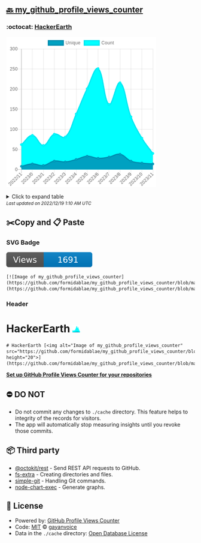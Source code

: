 ## [🔙 my_github_profile_views_counter](https://github.com/formidablae/my_github_profile_views_counter)

### :octocat: [HackerEarth](https://github.com/formidablae/HackerEarth)
![Image of my_github_profile_views_counter](https://github.com/formidablae/my_github_profile_views_counter/blob/master/graph/418937177/large/year.png)

<details>
	<summary>Click to expand table</summary>
	<h2>:calendar: Year Page Views Table</h2>
<table>
	<tr>
		<th>
			Last Updated
		</th>
		<th>
			Unique
		</th>
		<th>
			Count
		</th>
	</tr>
	<tr>
		<td>
			<code>2022/12/1</code>
		</td>
		<td>
			<code>14</code>
		</td>
		<td>
			<code>40</code>
		</td>
	</tr>
	<tr>
		<td>
			<code>2022/11/1</code>
		</td>
		<td>
			<code>16</code>
		</td>
		<td>
			<code>78</code>
		</td>
	</tr>
	<tr>
		<td>
			<code>2022/10/1</code>
		</td>
		<td>
			<code>21</code>
		</td>
		<td>
			<code>131</code>
		</td>
	</tr>
	<tr>
		<td>
			<code>2022/9/1</code>
		</td>
		<td>
			<code>38</code>
		</td>
		<td>
			<code>216</code>
		</td>
	</tr>
	<tr>
		<td>
			<code>2022/8/1</code>
		</td>
		<td>
			<code>31</code>
		</td>
		<td>
			<code>162</code>
		</td>
	</tr>
	<tr>
		<td>
			<code>2022/7/1</code>
		</td>
		<td>
			<code>28</code>
		</td>
		<td>
			<code>251</code>
		</td>
	</tr>
	<tr>
		<td>
			<code>2022/6/1</code>
		</td>
		<td>
			<code>33</code>
		</td>
		<td>
			<code>201</code>
		</td>
	</tr>
	<tr>
		<td>
			<code>2022/5/1</code>
		</td>
		<td>
			<code>25</code>
		</td>
		<td>
			<code>138</code>
		</td>
	</tr>
	<tr>
		<td>
			<code>2022/4/1</code>
		</td>
		<td>
			<code>19</code>
		</td>
		<td>
			<code>81</code>
		</td>
	</tr>
	<tr>
		<td>
			<code>2022/3/1</code>
		</td>
		<td>
			<code>21</code>
		</td>
		<td>
			<code>88</code>
		</td>
	</tr>
	<tr>
		<td>
			<code>2022/2/1</code>
		</td>
		<td>
			<code>10</code>
		</td>
		<td>
			<code>60</code>
		</td>
	</tr>
	<tr>
		<td>
			<code>2022/1/1</code>
		</td>
		<td>
			<code>14</code>
		</td>
		<td>
			<code>85</code>
		</td>
	</tr>
	<tr>
		<td>
			<code>2021/12/1</code>
		</td>
		<td>
			<code>8</code>
		</td>
		<td>
			<code>62</code>
		</td>
	</tr>
</table>

</details>
<small><i>Last updated on 2022/12/19 1:10 AM UTC</i></small>

## ✂️Copy and 📋 Paste
### SVG Badge
[![Image of my_github_profile_views_counter](https://github.com/formidablae/my_github_profile_views_counter/blob/master/svg/418937177/badge.svg)](https://github.com/formidablae/my_github_profile_views_counter/blob/master/readme/418937177/week.md)
```readme
[![Image of my_github_profile_views_counter](https://github.com/formidablae/my_github_profile_views_counter/blob/master/svg/418937177/badge.svg)](https://github.com/formidablae/my_github_profile_views_counter/blob/master/readme/418937177/week.md)
```
### Header
# HackerEarth [<img alt="Image of my_github_profile_views_counter" src="https://github.com/formidablae/my_github_profile_views_counter/blob/master/graph/418937177/small/year.png" height="20">](https://github.com/formidablae/my_github_profile_views_counter/blob/master/readme/418937177/year.md)
```readme
# HackerEarth [<img alt="Image of my_github_profile_views_counter" src="https://github.com/formidablae/my_github_profile_views_counter/blob/master/graph/418937177/small/year.png" height="20">](https://github.com/formidablae/my_github_profile_views_counter/blob/master/readme/418937177/year.md)
```
[**Set up GitHub Profile Views Counter for your repositories**](https://github.com/gayanvoice/github-profile-views-counter)
## ⛔ DO NOT
- Do not commit any changes to `./cache` directory. This feature helps to integrity of the records for visitors.
- The app will automatically stop measuring insights until you revoke those commits.
## 📦 Third party

- [@octokit/rest](https://www.npmjs.com/package/@octokit/rest) - Send REST API requests to GitHub.
- [fs-extra](https://www.npmjs.com/package/fs-extra) - Creating directories and files.
- [simple-git](https://www.npmjs.com/package/simple-git) - Handling Git commands.
- [node-chart-exec](https://www.npmjs.com/package/node-chart-exec) - Generate graphs.
## 📄 License
- Powered by: [GitHub Profile Views Counter](https://github.com/gayanvoice/github-profile-views-counter)
- Code: [MIT](./LICENSE) © [gayanvoice](https://github.com/gayanvoice/github-profile-views-counter)
- Data in the `./cache` directory: [Open Database License](https://opendatacommons.org/licenses/odbl/1-0/)